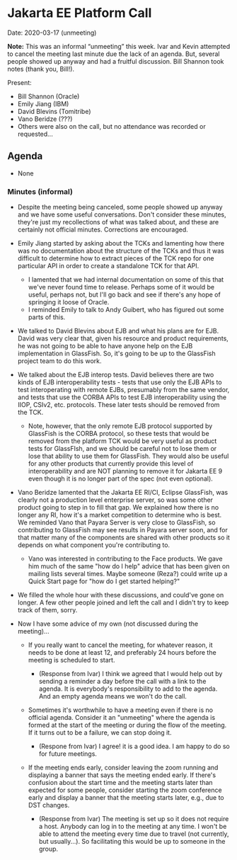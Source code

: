 # Jakarta EE Platform Call

Date: 2020-03-17 (unmeeting)

**Note:**  This was an informal “unmeeting” this week. Ivar and Kevin attempted to cancel the meeting last minute due the lack of an agenda. But, several people showed up anyway and had a fruitful discussion. Bill Shannon took notes (thank you, Bill!).

Present:

- Bill Shannon (Oracle)
- Emily Jiang (IBM)
- David Blevins (Tomitribe)
- Vano Beridze (???)
- Others were also on the call, but no attendance was recorded or requested...


## Agenda

- None

### Minutes (informal)

- Despite the meeting being canceled, some people showed up anyway and we have some useful conversations.  Don't consider these minutes, they're just my recollections of what was talked about, and these are certainly not official minutes.  Corrections are encouraged.

- Emily Jiang started by asking about the TCKs and lamenting how there was no documentation about the structure of the TCKs and thus it was difficult to determine how to extract pieces of the TCK repo for one particular API in order to create a standalone TCK for that API.
  - I lamented that we had internal documentation on some of this that we've never found time to release.  Perhaps some of it would be useful, perhaps not, but I'll go back and see if there's any hope of springing it loose of Oracle.
  - I reminded Emily to talk to Andy Guibert, who has figured out some parts of this.


- We talked to David Blevins about EJB and what his plans are for EJB.  David was very clear that, given his resource and product requirements, he was not going to be able to have anyone help on the EJB implementation in GlassFish.  So, it's going to be up to the GlassFish project team to do this work.

- We talked about the EJB interop tests.  David believes there are two kinds of EJB interoperability tests - tests that use only the EJB APIs to test interoperating with remote EJBs, presumably from the same vendor, and tests that use the CORBA APIs to test EJB interoperability using the IIOP, CSIv2, etc. protocols.  These later tests should be removed from the TCK.
  - Note, however, that the only remote EJB protocol supported by GlassFish is the CORBA protocol, so these tests that would be removed from the platform TCK would be very useful as product tests for GlassFIsh, and we should be careful not to lose them or lose that ability to use them for GlassFish.  They would also be useful for any other products that currently provide this level of interoperability and are NOT planning to remove it for Jakarta EE 9 even though it is no longer part of the spec (not even optional).


- Vano Beridze lamented that the Jakarta EE RI/CI, Eclipse GlassFish, was clearly not a production level enterprise server, so was some other product going to step in to fill that gap.  We explained how there is no longer any RI, how it's a market competition to determine who is best.  We reminded Vano that Payara Server is very close to GlassFish, so contributing to GlassFish may see results in Payara server soon, and for that matter many of the components are shared with other products so it depends on what component you're contributing to.
  - Vano was interested in contributing to the Face products.  We gave him much of the same "how do I help" advice that has been given on mailing lists several times.  Maybe someone (Reza?) could write up a Quick Start page for "how do I get started helping?"


- We filled the whole hour with these discussions, and could've gone on longer.  A few other people joined and left the call and I didn't try to keep track of them, sorry.

- Now I have some advice of my own (not discussed during the meeting)...
  - If you really want to cancel the meeting, for whatever reason, it needs to be done at least 12, and preferably 24 hours before the meeting is scheduled to start.
    - (Response from Ivar) I think we agreed that I would help out by sending a reminder a day before the call with a link to the agenda. It is everybody's responsibility to add to the agenda. And an empty agenda means we won't do the call.


  - Sometimes it's worthwhile to have a meeting even if there is no official agenda.  Consider it an "unmeeting" where the agenda is formed at the start of the meeting or during the flow of the meeting.  If it turns out to be a failure, we can stop doing it.
    - (Respone from Ivar) I agree! it is a good idea. I am happy to do so for future meetings.


  - If the meeting ends early, consider leaving the zoom running and displaying a banner that says the meeting ended early.  If there's confusion about the start time and the meeting starts later than expected for some people, consider starting the zoom conference early and display a banner that the meeting starts later, e.g., due to DST changes.
    - (Response from Ivar) The meeting is set up so it does not require a host. Anybody can log in to the meeting at any time. I won't be able to attend the meeting every time due to travel (not currently, but usually...). So facilitating this would be up to someone in the group.
